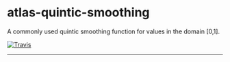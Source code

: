 # atlas-quintic-smoothing

A commonly used quintic smoothing function for values in the domain [0,1].

[![Travis](https://img.shields.io/travis/atlassubbed/atlas-quintic-smoothing.svg)](https://travis-ci.org/atlassubbed/atlas-quintic-smoothing)

---
